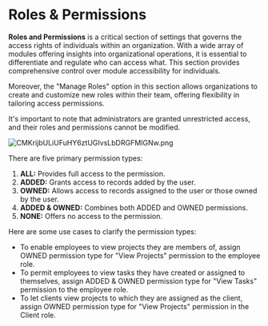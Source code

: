 # Roles & Permissions

**Roles and Permissions** is a critical section of settings that governs the access rights of individuals within an organization. With a wide array of modules offering insights into organizational operations, it is essential to differentiate and regulate who can access what. This section provides comprehensive control over module accessibility for individuals.

Moreover, the "Manage Roles" option in this section allows organizations to create and customize new roles within their team, offering flexibility in tailoring access permissions.

It's important to note that administrators are granted unrestricted access, and their roles and permissions cannot be modified.

![CMKrijbULiUFuHY6ztUGIvsLbDRGFMIGNw.png](Roles%20&%20Permissions%20cc5d1044d5474d47af4a54c2ae51e152/CMKrijbULiUFuHY6ztUGIvsLbDRGFMIGNw.png)

There are five primary permission types:

1. **ALL:** Provides full access to the permission.
2. **ADDED:** Grants access to records added by the user.
3. **OWNED:** Allows access to records assigned to the user or those owned by the user.
4. **ADDED & OWNED:** Combines both ADDED and OWNED permissions.
5. **NONE:** Offers no access to the permission.

Here are some use cases to clarify the permission types:

- To enable employees to view projects they are members of, assign OWNED permission type for "View Projects" permission to the employee role.
- To permit employees to view tasks they have created or assigned to themselves, assign ADDED & OWNED permission type for "View Tasks" permission to the employee role.
- To let clients view projects to which they are assigned as the client, assign OWNED permission type for "View Projects" permission in the Client role.
